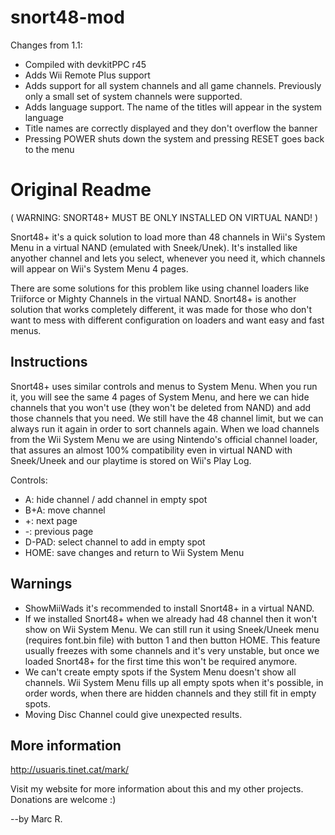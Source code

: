 # snort48-mod

Changes from 1.1:
- Compiled with devkitPPC r45
- Adds Wii Remote Plus support
- Adds support for all system channels and all game channels. Previously only a small set of system channels were supported.
- Adds language support. The name of the titles will appear in the system language
- Title names are correctly displayed and they don't overflow the banner
- Pressing POWER shuts down the system and pressing RESET goes back to the menu

# Original Readme


  ( WARNING: SNORT48+ MUST BE ONLY INSTALLED ON VIRTUAL NAND! )


Snort48+ it's a quick solution to load more than 48 channels in Wii's
System Menu in a virtual NAND (emulated with Sneek/Unek). It's installed
like anyother channel and lets you select, whenever you need it, which
channels will appear on Wii's System Menu 4 pages.

There are some solutions for this problem like using channel loaders like Triiforce
or Mighty Channels in the virtual NAND. Snort48+ is another solution that works
completely different, it was made for those who don't want to mess with different
configuration on loaders and want easy and fast menus.



Instructions
------------
Snort48+ uses similar controls and menus to System Menu. When you run it,
you will see the same 4 pages of System Menu, and here we can hide channels
that you won't use (they won't be deleted from NAND) and add those channels
that you need. We still have the 48 channel limit, but we can always run it
again in order to sort channels again. When we load channels from the Wii System
Menu we are using Nintendo's official channel loader, that assures an almost
100% compatibility even in virtual NAND with Sneek/Uneek and our playtime is
stored on Wii's Play Log.

Controls:
* A: hide channel / add channel in empty spot
* B+A: move channel
* +: next page
* -: previous page
* D-PAD: select channel to add in empty spot
* HOME: save changes and return to Wii System Menu



Warnings
--------
* ShowMiiWads it's recommended to install Snort48+ in a virtual NAND.
* If we installed Snort48+ when we already had 48 channel then it won't show on
  Wii System Menu. We can still run it using Sneek/Uneek menu (requires font.bin file)
  with button 1 and then button HOME. This feature usually freezes with some channels
  and it's very unstable, but once we loaded Snort48+ for the first time this won't
  be required anymore.
* We can't create empty spots if the System Menu doesn't show all channels. Wii System
  Menu fills up all empty spots when it's possible, in order words, when there are
  hidden channels and they still fit in empty spots.
* Moving Disc Channel could give unexpected results.



More information
----------------
http://usuaris.tinet.cat/mark/

Visit my website for more information about this and my other projects.
Donations are welcome :)




--by Marc R.
